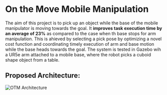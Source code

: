 # On the Move Mobile Manipulation
The aim of this project is to pick up an object while the base of the mobile manipulator is moving towards the goal. It **improves task execution time by an average of 23%** as compared to the case when th base stops for arm manipulation. This is ahieved by selecting a pick pose by optimizing a novel cost function and coordinating timely execution of arm and base motion while the base heads towards the goal. The system is tested in Gazebo wih a UR5e arm attached to a mobile base, where the robot picks a cuboid shape object from a table.   

## Proposed Architecture:
![OTM Architecture](/results/results/OTM_architecture.png) 
